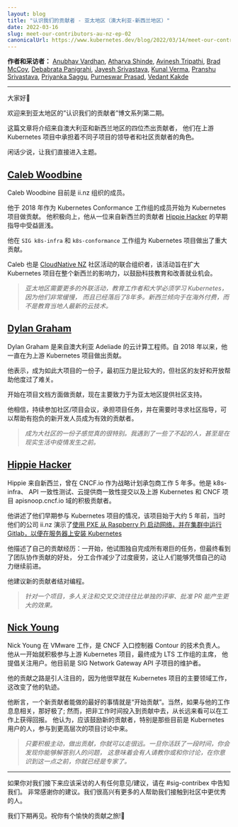 ```yaml
---
layout: blog
title: "认识我们的贡献者 - 亚太地区（澳大利亚-新西兰地区）"
date: 2022-03-16
slug: meet-our-contributors-au-nz-ep-02
canonicalUrl: https://www.kubernetes.dev/blog/2022/03/14/meet-our-contributors-au-nz-ep-02/
---
```

<!--
layout: blog
title: "Meet Our Contributors - APAC (Aus-NZ region)"
date: 2022-03-16T12:00:00+0000
slug: meet-our-contributors-au-nz-ep-02
canonicalUrl: https://www.kubernetes.dev/blog/2022/03/14/meet-our-contributors-au-nz-ep-02/
-->

<!--
**Authors & Interviewers:** [Anubhav Vardhan](https://github.com/anubha-v-ardhan), [Atharva Shinde](https://github.com/Atharva-Shinde), [Avinesh Tripathi](https://github.com/AvineshTripathi), [Brad McCoy](https://github.com/bradmccoydev), [Debabrata Panigrahi](https://github.com/Debanitrkl), [Jayesh Srivastava](https://github.com/jayesh-srivastava), [Kunal Verma](https://github.com/verma-kunal), [Pranshu Srivastava](https://github.com/PranshuSrivastava), [Priyanka Saggu](github.com/Priyankasaggu11929/), [Purneswar Prasad](https://github.com/PurneswarPrasad), [Vedant Kakde](https://github.com/vedant-kakde)
-->
**作者和采访者：**
[Anubhav Vardhan](https://github.com/anubha-v-ardhan),
[Atharva Shinde](https://github.com/Atharva-Shinde),
[Avinesh Tripathi](https://github.com/AvineshTripathi),
[Brad McCoy](https://github.com/bradmccoydev),
[Debabrata Panigrahi](https://github.com/Debanitrkl),
[Jayesh Srivastava](https://github.com/jayesh-srivastava),
[Kunal Verma](https://github.com/verma-kunal),
[Pranshu Srivastava](https://github.com/PranshuSrivastava),
[Priyanka Saggu](github.com/Priyankasaggu11929/),
[Purneswar Prasad](https://github.com/PurneswarPrasad),
[Vedant Kakde](https://github.com/vedant-kakde)

---

<!--
Good day, everyone 👋
-->
大家好👋

<!--
Welcome back to the second episode of the "Meet Our Contributors" blog post series for APAC.
-->
欢迎来到亚太地区的”认识我们的贡献者”博文系列第二期。

<!--
This post will feature four outstanding contributors from the Australia and New Zealand regions, who have played diverse leadership and community roles in the Upstream Kubernetes project.
-->
这篇文章将介绍来自澳大利亚和新西兰地区的四位杰出贡献者，
他们在上游 Kubernetes 项目中承担着不同子项目的领导者和社区贡献者的角色。

<!--
So, without further ado, let's get straight to the blog.
-->
闲话少说，让我们直接进入主题。

## [Caleb Woodbine](https://github.com/BobyMCbobs)

<!--
Caleb Woodbine is currently a member of the ii.nz organisation.
-->
Caleb Woodbine 目前是 ii.nz 组织的成员。

<!--
He began contributing to the Kubernetes project in 2018 as a member of the Kubernetes Conformance working group. His experience was positive, and he benefited from early guidance from [Hippie Hacker](https://github.com/hh), a fellow contributor from New Zealand.
-->
他于 2018 年作为 Kubernetes Conformance 工作组的成员开始为 Kubernetes 项目做贡献。
他积极向上，他从一位来自新西兰的贡献者 [Hippie Hacker](https://github.com/hh) 的早期指导中受益匪浅。

<!--
He has made major contributions to Kubernetes project since then through `SIG k8s-infra` and `k8s-conformance` working group.
-->
他在 `SIG k8s-infra` 和 `k8s-conformance` 工作组为 Kubernetes 项目做出了重大贡献。

<!--
Caleb is also a co-organizer of the [CloudNative NZ](https://www.meetup.com/cloudnative-nz/) community events, which aim to expand the reach of Kubernetes project throughout New Zealand in order to encourage technical education and improved employment opportunities.
-->
Caleb 也是 [CloudNative NZ](https://www.meetup.com/cloudnative-nz/)
社区活动的联合组织者，该活动旨在扩大 Kubernetes 项目在整个新西兰的影响力，以鼓励科技教育和改善就业机会。

<!--
> _There need to be more outreach in APAC and the educators and universities must pick up Kubernetes, as they are very slow and about 8+ years out of date. NZ tends to rather pay overseas than educate locals on the latest cloud tech Locally._
-->
> _亚太地区需要更多的外联活动，教育工作者和大学必须学习 Kubernetes，因为他们非常缓慢，
而且已经落后了8年多。新西兰倾向于在海外付费，而不是教育当地人最新的云技术。_

## [Dylan Graham](https://github.com/DylanGraham)

<!--
Dylan Graham is a cloud engineer from Adeliade, Australia. He has been contributing to the upstream Kubernetes project since 2018.
-->
Dylan Graham 是来自澳大利亚 Adeliade 的云计算工程师。自 2018 年以来，他一直在为上游 Kubernetes 项目做出贡献。

<!--
He stated that being a part of such a large-scale project was initially overwhelming, but that the community's friendliness and openness assisted him in getting through it.
-->
他表示，成为如此大项目的一份子，最初压力是比较大的，但社区的友好和开放帮助他度过了难关。

<!--
He began by contributing to the project documentation and is now mostly focused on the community support for the APAC region.
-->
开始在项目文档方面做贡献，现在主要致力于为亚太地区提供社区支持。

<!--
He believes that consistent attendance at community/project meetings, taking on project tasks, and seeking community guidance as needed can help new aspiring developers become effective contributors.
-->
他相信，持续参加社区/项目会议，承担项目任务，并在需要时寻求社区指导，可以帮助有抱负的新开发人员成为有效的贡献者。

<!--
> _The feeling of being a part of a large community is really special. I've met some amazing people, even some before the pandemic in real life :)_
-->
> _成为大社区的一份子感觉真的很特别。我遇到了一些了不起的人，甚至是在现实生活中疫情发生之前。_

## [Hippie Hacker](https://github.com/hh)

<!--
Hippie has worked for the CNCF.io as a Strategic Initiatives contractor from New Zealand for almost 5+ years. He is an active contributor to k8s-infra, API conformance testing, Cloud provider conformance submissions, and apisnoop.cncf.io domains of the upstream Kubernetes & CNCF projects.
-->
Hippie 来自新西兰，曾在 CNCF.io 作为战略计划承包商工作 5 年多。他是 k8s-infra、
API 一致性测试、云提供商一致性提交以及上游 Kubernetes 和 CNCF 项目 apisnoop.cncf.io 域的积极贡献者。

<!--
He recounts their early involvement with the Kubernetes project, which began roughly 5 years ago when their firm, ii.nz, demonstrated [network booting from a Raspberry Pi using PXE and running Gitlab in-cluster to install Kubernetes on servers](https://ii.nz/post/bringing-the-cloud-to-your-community/).
-->
他讲述了他们早期参与 Kubernetes 项目的情况，该项目始于大约 5 年前，当时他们的公司 ii.nz
演示了[使用 PXE 从 Raspberry Pi 启动网络，并在集群中运行Gitlab，以便在服务器上安装 Kubernetes ](https://ii.nz/post/bringing-the-cloud-to-your-community/)

<!--
He describes their own contributing experience as someone who, at first, tried to do all of the hard lifting on their own, but eventually saw the benefit of group contributions which reduced burnout and task division which allowed folks to keep moving forward on their own momentum.
-->
他描述了自己的贡献经历：一开始，他试图独自完成所有艰巨的任务，但最终看到了团队协作贡献的好处，
分工合作减少了过度疲劳，这让人们能够凭借自己的动力继续前进。

<!--
He recommends that new contributors use pair programming.
-->
他建议新的贡献者结对编程。

<!--
> _The cross pollination of approaches and two pairs of eyes on the same work can often yield a much more amplified effect than a PR comment / approval alone can afford._
-->
> _针对一个项目，多人关注和交叉交流往往比单独的评审、批准 PR 能产生更大的效果。_

## [Nick Young](https://github.com/youngnick)

<!--
Nick Young works at VMware as a technical lead for Contour, a CNCF ingress controller. He was active with the upstream Kubernetes project from the beginning, and eventually became the chair of the LTS working group, where he advocated user concerns. He is currently the SIG Network Gateway API subproject's maintainer.
-->
Nick Young 在 VMware 工作，是 CNCF 入口控制器 Contour 的技术负责人。
他从一开始就积极参与上游 Kubernetes 项目，最终成为 LTS 工作组的主席，
他提倡关注用户。他目前是 SIG Network Gateway API 子项目的维护者。

<!--
His contribution path was notable in that he began working on major areas of the Kubernetes project early on, skewing his trajectory.
-->
他的贡献之路是引人注目的，因为他很早就在 Kubernetes 项目的主要领域工作，这改变了他的轨迹。

<!--
He asserts the best thing a new contributor can do is to "start contributing". Naturally, if it is relevant to their employment, that is excellent; however, investing non-work time in contributing can pay off in the long run in terms of work. He believes that new contributors, particularly those who are currently Kubernetes users, should be encouraged to participate in higher-level project discussions. 
-->
他断言，一个新贡献者能做的最好的事情就是“开始贡献”。当然，如果与他的工作息息相关，那好极了;
然而，把非工作时间投入到贡献中去，从长远来看可以在工作上获得回报。
他认为，应该鼓励新的贡献者，特别是那些目前是 Kubernetes 用户的人，参与到更高层次的项目讨论中来。

<!--
> _Just being active and contributing will get you a long way. Once you've been active for a while, you'll find that you're able to answer questions, which will mean you're asked questions, and before you know it you are an expert._
-->
> _只要积极主动，做出贡献，你就可以走很远。一旦你活跃了一段时间，你会发现你能够解答别人的问题，
这意味着会有人请教你或和你讨论，在你意识到这一点之前，你就已经是专家了。_

---

<!--
If you have any recommendations/suggestions for who we should interview next, please let us know in #sig-contribex. Your suggestions would be much appreciated. We're thrilled to have additional folks assisting us in reaching out to even more wonderful individuals of the community.
-->
如果你对我们接下来应该采访的人有任何意见/建议，请在 #sig-contribex 中告知我们。
非常感谢你的建议。我们很高兴有更多的人帮助我们接触到社区中更优秀的人。

<!--
We'll see you all in the next one. Everyone, till then, have a happy contributing! 👋
-->
我们下期再见。祝你有个愉快的贡献之旅!👋
